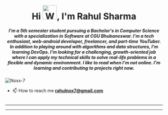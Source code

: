 <h1 align="center">Hi <img src="https://raw.githubusercontent.com/nixin72/nixin72/master/wave.gif" 
         alt="Waving hand animated gif"
         height="45"
         width="45" />, I'm Rahul Sharma</h1>
<h5 align="center">
I'm a 5th semester student pursuing a Bachelor's in Computer Science with a specialization in Software at CGU Bhubaneswar. I'm a tech enthusiast, web-android developer, freelancer, and part-time YouTuber. In addition to playing around with algorithms and data structures, I'm learning DevOps. I'm looking for a challenging, growth-oriented job where I can apply my technical skills to solve real-life problems in a flexible and dynamic environment. I like to read when I'm not online. I'm learning and contributing to projects right now.
</h5>
<p align="left"> <img src="https://komarev.com/ghpvc/?username=Noxx-7&label=Profile%20views&color=0e75b6&style=flat" alt="Noxx-7" /> </p>
<p>
<!-- <a align= "center" href="https://github.com/Noxx-7">
<img alt= "stats card" height="200px" width="400" src="https://github-readme-streak-stats.herokuapp.com/?user=Noxx-7&theme=radical">
 <img align="left" src="![readme_banner](https://user-images.githubusercontent.com/83027100/174424914-5d81b21d-b155-4616-9621-cd1d51d3104d.gif)
" width="50">
</p>
<img height="200px" width="400" src="https://github-readme-stats.vercel.app/api?username=Noxx-7&count_private=true&theme=radical&show_icons=true" />

<p align="left"> <a href="https://twitter.com/rahuldcrm" target="blank"><img src="https://img.shields.io/twitter/follow/rahuldcrm?logo=twitter&style=for-the-badge" alt="rahuldcrm" /></a> </p> -->

- 📫 How to reach me **rahulnox7@gmail.com**
<br><br>
<hr>

<!-- <h3 align="center">Connect with me:</h3>
<p align="center">
<a href="https://twitter.com/Nox75518904" target="blank"><img align="center" src="https://img.icons8.com/cute-clipart/64/000000/twitter.png" alt="Nox75518904" height="50" width="50" /></a> &nbsp;&nbsp;&nbsp;
<a href="https://www.linkedin.com/in/rahul-sharma-603935182/" target="blank"><img align="center" src="https://img.icons8.com/cute-clipart/64/000000/linkedin.png" alt="Rahul Sharma" height="50" width="50" /></a>&nbsp;&nbsp;&nbsp;&nbsp;
<a href="https://www.instagram.com/___nox7/" target="blank"><img align="center" src="https://img.icons8.com/cute-clipart/64/000000/instagram-new.png" alt="wth_ishiii" height="50" width="50" /></a>
</p> -->

<hr>

